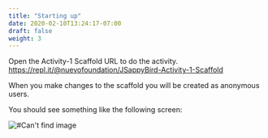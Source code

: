 ```yaml
---
title: "Starting up"
date: 2020-02-10T13:24:17-07:00
draft: false
weight: 3
---
```


Open the Activity-1 Scaffold URL to do the activity.
https://repl.it/@nuevofoundation/JSappyBird-Activity-1-Scaffold

When you make changes to the scaffold you will be created as anonymous users.

You should see something like the following screen:

![#Can't find image](../img/replactivity1.png)
